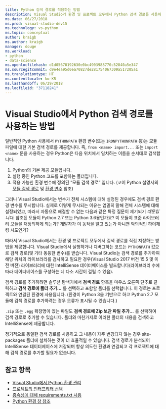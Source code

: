 ```yaml
---
title: Python 검색 경로를 적용하는 방법
description: Visual Studio가 환경 및 프로젝트 모두에서 Python 검색 경로를 사용하는 방법 개요.
ms.date: 06/27/2018
ms.prod: visual-studio-dev15
ms.technology: vs-python
ms.topic: conceptual
author: kraigb
ms.author: kraigb
manager: douge
ms.workload:
- python
- data-science
ms.openlocfilehash: d1d05670192630e0bc4903988770c52840a5e347
ms.sourcegitcommit: d9e4ea95d0ea70827de281754067309a517205a1
ms.translationtype: HT
ms.contentlocale: ko-KR
ms.lasthandoff: 06/29/2018
ms.locfileid: "37118241"
---
```

# <a name="how-visual-studio-uses-python-search-paths"></a>Visual Studio에서 Python 검색 경로를 사용하는 방법

일반적인 Python 사용에서 `PYTHONPATH` 환경 변수(또는 `IRONPYTHONPATH` 등)는 모듈 파일에 대한 기본 검색 경로를 제공합니다. 즉, `from <name> import...` 또는 `import <name>` 문을 사용하는 경우 Python은 다음 위치에서 일치하는 이름을 순서대로 검색합니다.

1. Python의 기본 제공 모듈입니다.
1. 실행 중인 Python 코드를 포함하는 폴더입니다.
1. 적용 가능한 환경 변수에 정의된 “모듈 검색 경로” 입니다. (코어 Python 설명서의 [모듈 검색 경로](https://docs.python.org/2/tutorial/modules.html#the-module-search-path) 및 [환경 변수](https://docs.python.org/2/using/cmdline.html#envvar-PYTHONPATH) 참조)

그러나 Visual Studio에서는 변수가 전체 시스템에 대해 설정된 경우에도 검색 경로 환경 변수를 무시합니다. 실제로 이렇게 무시되는 이유는 엄밀히 말해 전체 시스템에 대해 설정되었고, 따라서 자동으로 해결할 수 없는 다음과 같은 특정 질문이 제기되기 *때문입니다*. 참조된 모듈이 Python 2.7 또는 Python 3.6용인가요? 이 모듈이 표준 라이브러리 모듈을 재정의하게 되는가? 개발자가 이 동작을 알고 있는가 아니면 악의적인 하이재킹 시도인가?

따라서 Visual Studio에서는 환경 및 프로젝트 모두에서 검색 경로를 직접 지정하는 방법을 제공합니다. Visual Studio에서 실행하거나 디버그하는 코드는 `PYTHONPATH` 값으로 검색 경로(및 기타 동등한 변수)를 받습니다. Visual Studio는 검색 경로를 추가하여 해당 위치의 라이브러리를 검사하고 필요한 경우(Visual Studio 2017 버전 15.5 및 이전 버전) 라이브러리에 대한 IntelliSense 데이터베이스를 빌드합니다(라이브러리 수에 따라 데이터베이스를 구성하는 데 다소 시간이 걸릴 수 있음).

검색 경로를 추가하려면 솔루션 탐색기에서 **검색 경로** 항목을 마우스 오른쪽 단추로 클릭하고 **검색 경로에 폴더 추가...** 를 선택하고 포함할 폴더를 선택합니다. 이 경로는 프로젝트와 연결된 환경에 사용됩니다. (환경이 Python 3을 기반으로 하고 Python 2.7 모듈에 검색 경로를 추가하려는 경우 오류가 표시될 수 있습니다.)

`.zip` 또는 `.egg` 확장명이 있는 파일도 **검색 경로에 Zip 보관 파일 추가...** 를 선택하여 검색 경로로 추가할 수 있습니다. 폴더와 마찬가지로 이러한 폴더의 내용을 검색하고 IntelliSense에 제공합니다.

정기적으로 동일한 검색 경로를 사용하고 그 내용이 자주 변경되지 않는 경우 site-packages 폴더에 설치하는 것이 더 효율적일 수 있습니다. 검색 경로가 분석되어 IntelliSense 데이터베이스에 저장되며 항상 의도한 환경과 연결되고 각 프로젝트에 대해 검색 경로를 추가할 필요가 없습니다.

## <a name="see-also"></a>참고 항목

- [Visual Studio에서 Python 환경 관리](managing-python-environments-in-visual-studio.md)
- [프로젝트의 인터프리터 선택](selecting-a-python-environment-for-a-project.md)
- [종속성에 대해 requirements.txt 사용](managing-required-packages-with-requirements-txt.md)
- [Python 환경 창 참조](python-environments-window-tab-reference.md)